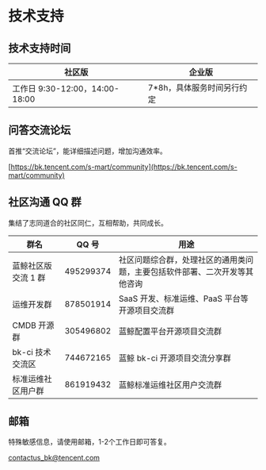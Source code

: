 # 技术支持

## 技术支持时间

| 社区版 | 企业版 |
|--|--|
| 工作日 9:30-12:00，14:00-18:00 | 7*8h，具体服务时间另行约定 |


## 问答交流论坛

首推“交流论坛”，能详细描述问题，增加沟通效率。

[https://bk.tencent.com/s-mart/community](https://bk.tencent.com/s-mart/community)




## 社区沟通 QQ 群

集结了志同道合的社区同仁，互相帮助，共同成长。

| 群名                | QQ 号     | 用途                                                       |
| ------------------- | --------- | ---------------------------------------------------------- |
| 蓝鲸社区版交流 1 群 | 495299374 | 社区问题综合群，处理社区的通用类问题，主要包括软件部署、二次开发等其他咨询 |
| 运维开发群          | 878501914 | SaaS 开发、标准运维、PaaS 平台等开源项目交流群             |
| CMDB 开源群        | 305496802 | 蓝鲸配置平台开源项目交流群                                 |
| bk-ci 技术交流区    | 744672165 | 蓝鲸 bk-ci 开源项目交流分享群 |
| 标准运维社区用户群 |  861919432 | 蓝鲸标准运维社区用户交流群 |


## 邮箱

特殊敏感信息，请使用邮箱，1-2个工作日即可答复。

contactus_bk@tencent.com



